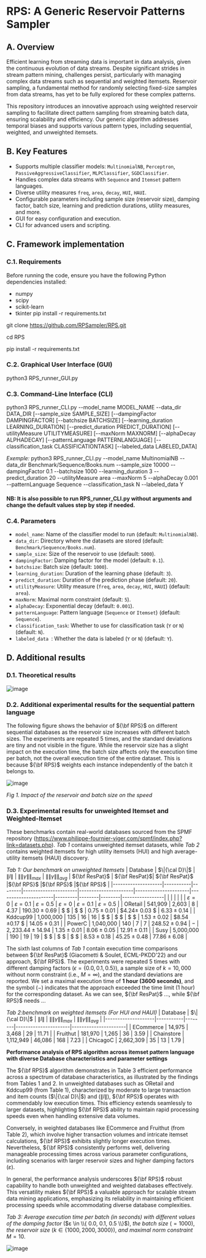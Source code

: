 # RPS: A Generic Reservoir Patterns Sampler

## A. Overview

Efficient learning from streaming data is important in data analysis, given the continuous evolution of data streams. Despite significant strides in stream pattern mining, challenges persist, particularly with managing complex data streams such as sequential and weighted itemsets. Reservoir sampling, a fundamental method for randomly selecting fixed-size samples from data streams, has yet to be fully explored for these complex patterns.

This repository introduces an innovative approach using weighted reservoir sampling to facilitate direct pattern sampling from streaming batch data, ensuring scalability and efficiency. Our generic algorithm addresses temporal biases and supports various pattern types, including sequential, weighted, and unweighted itemsets.

## B. Key Features

- Supports multiple classifier models: `MultinomialNB`, `Perceptron`, `PassiveAggressiveClassifier`, `MLPClassifier`, `SGDClassifier`.
- Handles complex data streams with `Sequence` and `Itemset` pattern languages.
- Diverse utility measures `freq`, `area`, `decay`, `HUI`, `HAUI`. 
- Configurable parameters including sample size (reservoir size), damping factor, batch size, learning and prediction durations, utility measures, and more.
- GUI for easy configuration and execution.
- CLI for advanced users and scripting.

## C. Framework implementation

### C.1. Requirements

Before running the code, ensure you have the following Python dependencies installed:
- numpy
- scipy
- scikit-learn
- tkinter
pip install -r requirements.txt

git clone https://github.com/RPSampler/RPS.git

cd RPS

pip install -r requirements.txt

### C.2. Graphical User Interface (GUI)
python3 RPS_runner_GUI.py
### C.3. Command-Line Interface (CLI)
python3 RPS_runner_CLI.py --model_name MODEL_NAME --data_dir DATA_DIR [--sample_size SAMPLE_SIZE] [--dampingFactor DAMPINGFACTOR] [--batchsize BATCHSIZE] [--learning_duration LEARNING_DURATION] [--predict_duration PREDICT_DURATION] [--utilityMeasure UTILITYMEASURE] [--maxNorm MAXNORM] [--alphaDecay ALPHADECAY] [--patternLanguage PATTERNLANGUAGE] [--classification_task CLASSIFICATIONTASK] [--labeled_data LABELED_DATA]

*Exemple:* python3 RPS_runner_CLI.py --model_name MultinomialNB --data_dir Benchmark/Sequence/Books.num --sample_size 10000 --dampingFactor 0.1 --batchsize 1000 --learning_duration 3 --predict_duration 20 --utilityMeasure area --maxNorm 5 --alphaDecay 0.001 --patternLanguage Sequence --classification_task N --labeled_data Y

#### NB: It is also possible to run RPS_runner_CLI.py without arguments and change the default values step by step if needed.

### C.4. Parameters

- `model_name`: Name of the classifier model to run (default: `MultinomialNB`).
- `data_dir`: Directory where the datasets are stored (default: `Benchmark/Sequence/Books.num`).
- `sample_size`: Size of the reservoir to use (default: `5000`).
- `dampingFactor`: Damping factor for the model (default: `0.1`).
- `batchsize`: Batch size (default: `1000`).
- `learning_duration`: Duration of the learning phase (default: `3`).
- `predict_duration`: Duration of the prediction phase (default: `20`).
- `utilityMeasure`: Utility measure (`freq`, `area`, `decay`, `HUI`, `HAUI`) (default: `area`).
- `maxNorm`: Maximal norm constraint (default: `5`).
- `alphaDecay`: Exponential decay (default: `0.001`).
- `patternLanguage`: Pattern language (`Sequence` or `Itemset`) (default: `Sequence`).
- `classification_task`: Whether to use for classification task (`Y` or `N`) (default: `N`).
- `labeled_data `: Whether the data is labeled (`Y` or `N`) (default: `Y`).

## D. Additional results

### D.1. Theoretical results

![image](https://github.com/RPSampler/RPS/assets/172807587/63330266-8bbf-4d30-843c-71445672efa6)

### D.2. Additional experimental results for the sequential pattern language
The following figure shows the behavior of ${\bf RPS}$ on different sequential databases as the reservoir size increases with different batch sizes. The experiments are repeated 5 times, and the standard deviations are tiny and not visible in the figure. While the reservoir size has a slight impact on the execution time, the batch size affects only the execution time per batch, not the overall execution time of the entire dataset. This is because ${\bf RPS}$ weights each instance independently of the batch it belongs to.
<figcaption>
  
![image](https://github.com/RPSampler/RPS/assets/172807587/035a237c-aa53-4beb-ab8f-03c7cb63ec32)

*Fig 1. Impact of the reservoir and batch size on the speed*
</figcaption> 


### D.3. Experimental results for unweighted Itemset and Weighted-Itemset
These benchmarks contain real-world databases sourced from the SPMF repository (https://www.philippe-fournier-viger.com/spmf/index.php?link=datasets.php). *Tab 1* contains unweighted itemset datasets, while *Tab 2* contains weighted itemsets for high utility itemsets (HUI) and high average-utility itemsets (HAUI) discovery.


<tabcaption> *Tab 1: Our benchmark on unweighted Itemsets*
| Database           | $\|{\cal D}\|$     | $\|I\|$   | $\|\|γ\|\|_{max}$ | $\|\|γ\|\|_{avg}$  | ${\bf ResPat}$ | ${\bf ResPat}$| ${\bf ResPat}$    |${\bf RPS}$    |${\bf RPS}$     |${\bf RPS}$     |
|--------------------|-----------|--------|----------------------|----------------------|----------------------|----------------------|---------|--------|--------|-----------------|
|                    |           |         |                        |                          | $ε=0$ | $ε=0.1$ | $ε=0.5$ | $ε=0$ | $ε=0.1$ | $ε=0.5$ |
| ORetail       | 541,909   | 2,603  | 8                    | 4.37                 |      $190.30±0.69$       |      $ $             |      $ $              |      $0.75 ± 0.01$   |      $4.24± 0.03 $   |   $6.33 ± 0.14$     |
| Kddcup99           | 1,000,000 | 135    | 16                   | 16                   |         $ $        |         $ $           |         $ $           |       $1.53± 0.02$     |      $8.54 ±0.17 $  |      $14.05 ± 0.31$  |
| PowerC             | 1,040,000 | 140    | 7                    | 7                    |  $248.52±0.94$     |       $-$             |         $2,233.44±14.94$           |        $1.35 ± 0.01$    |         $8.06 ± 0.05$    |   $12.91 ± 0.11$   |
| Susy               | 5,000,000 | 190    | 19                   | 19                   |          $ $         |        $ $            |          $ $          |         $8.53 ±0.18$    |    $45.25 ± 0.48$   |    $77.86 ± 6.08$  |
</tabcaption>

The sixth last columns of *Tab 1* contain execution time comparisons between ${\bf ResPat}$ (Giacometti \& Soulet, ECML-PKDD'22) and our approach, ${\bf RPS}$. The experiments were repeated 5 times with different damping factors ($\epsilon = \{0.0, 0.1, 0.5\}$), a sample size of $k=10,000$ without norm constraint (i.e., $M=\infty$), and the standard deviations are reported. We set a maximal execution time of $\textbf{1 hour (3600 seconds)}$, and the symbol $(-)$ indicates that the approach exceeded the time limit (1 hour) for the corresponding dataset. As we can see, ${\bf ResPat}$ ..., while ${\bf RPS}$ needs ...


<tabcaption> *Tab 2:benchmark on weighted itemsets (For HUI and HAUI)*
| Database           | $\|{\cal D}\|$     | $\|I\|$   | $\|\|γ\|\|_{max}$ | $\|\|γ\|\|_{avg}$ |
|--------------------|-----------|--------|----------------------|----------------------|
| ECommerce          | 14,975    | 3,468  | 29                   | 11.71                |
| Fruithut         | 181,970   | 1,265  | 36                   | 3.59                 |
| Chainstore       | 1,112,949 | 46,086 | 168                  | 7.23                 |
| ChicagoC      | 2,662,309 | 35     | 13                   | 1.79                 |
</tabcaption>



**Performance analysis of RPS algorithm across itemset pattern language with diverse Database characteristics and parameter settings**

The ${\bf RPS}$ algorithm demonstrates in Table 3 efficient performance across a spectrum of database characteristics, as illustrated by the findings from Tables 1 and 2. In unweighted databases such as ORetail and Kddcup99 (from Table 1), characterized by moderate to large transaction and item counts ($\|{\cal D}\|$) and ($\|I\|$), ${\bf RPS}$ operates with commendably low execution times. This efficiency extends seamlessly to larger datasets, highlighting ${\bf RPS}$ ability to maintain rapid processing speeds even when handling extensive data volumes.

Conversely, in weighted databases like ECommerce and Fruithut (from Table 2), which involve higher transaction volumes and intricate itemset calculations, ${\bf RPS}$ exhibits slightly longer execution times. Nevertheless, ${\bf RPS}$ consistently performs well, delivering manageable processing times across various parameter configurations, including scenarios with larger reservoir sizes and higher damping factors ($ε$).

In general, the performance analysis underscores ${\bf RPS}$ robust capability to handle both unweighted and weighted databases effectively. This versatility makes ${\bf RPS}$ a valuable approach for scalable stream data mining applications, emphasizing its reliability in maintaining efficient processing speeds while accommodating diverse database complexities.

<tabcaption> *Tab 3: Average execution time per batch (in seconds) with different values of the damping factor* ($ε \in \\{ 0.0, 0.1, 0.5 \\}$), *the batch size* ($=1000$), *the reservoir size* ($k \in \{ 1000, 2000, 3000 \}$), *and maximal norm constraint* $M=10$.

![image](https://github.com/RPSampler/RPS/assets/172807587/f385a416-c8e0-44b2-802c-9f1eb5cf759a)


</tabcaption>



